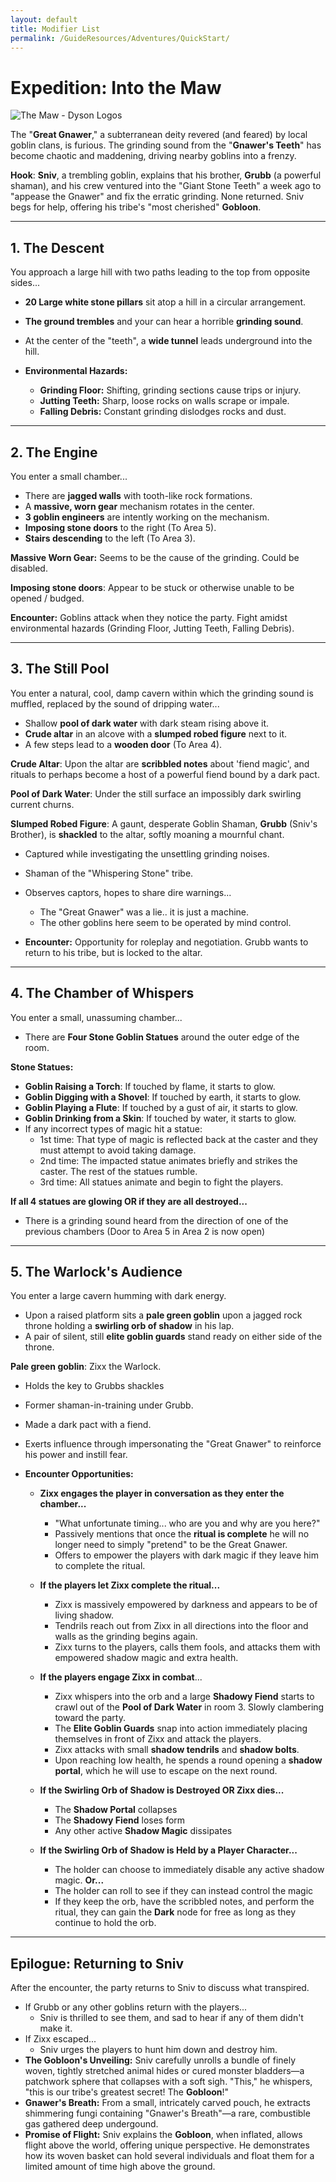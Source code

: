 ```yaml
---
layout: default
title: Modifier List
permalink: /GuideResources/Adventures/QuickStart/
---
```

# Expedition: Into the Maw
![The Maw - Dyson Logos](https://dysonlogos.blog/wp-content/uploads/2023/02/with-teeth.jpg)

The "**Great Gnawer**," a subterranean deity revered (and feared) by local goblin clans, is furious. The grinding sound from the "**Gnawer's Teeth**" has become chaotic and maddening, driving nearby goblins into a frenzy.

**Hook**:
**Sniv**, a trembling goblin, explains that his brother, **Grubb** (a powerful shaman), and his crew ventured into the "Giant Stone Teeth" a week ago to "appease the Gnawer" and fix the erratic grinding. None returned. Sniv begs for help, offering his tribe's "most cherished" **Gobloon**.


---
## 1. The Descent
You approach a large hill with two paths leading to the top from opposite sides...
- **20 Large white stone pillars** sit atop a hill in a circular arrangement.
- **The ground trembles** and your can hear a horrible **grinding sound**. 
- At the center of the "teeth", a **wide tunnel** leads underground into the hill.

- **Environmental Hazards:**
    - **Grinding Floor:** Shifting, grinding sections cause trips or injury.
    - **Jutting Teeth:** Sharp, loose rocks on walls scrape or impale.
    - **Falling Debris:** Constant grinding dislodges rocks and dust.


---
## 2. The Engine
You enter a small chamber...
- There are **jagged walls** with tooth-like rock formations.
- A **massive, worn gear** mechanism rotates in the center.
- **3 goblin engineers** are intently working on the mechanism. 
- **Imposing stone doors** to the right (To Area 5).
- **Stairs descending** to the left (To Area 3).
  
**Massive Worn Gear:** Seems to be the cause of the grinding. Could be disabled.

**Imposing stone doors**: Appear to be stuck or otherwise unable to be opened / budged.
  
**Encounter:** Goblins attack when they notice the party. Fight amidst environmental hazards (Grinding Floor, Jutting Teeth, Falling Debris).


---
## 3. The Still Pool
You enter a natural, cool, damp cavern within which the grinding sound is muffled, replaced by the sound of dripping water...
- Shallow **pool of dark water** with dark steam rising above it.
- **Crude altar** in an alcove with a **slumped robed figure** next to it.
- A few steps lead to a **wooden door** (To Area 4).
  
**Crude Altar**: Upon the altar are **scribbled notes** about 'fiend magic', and rituals to perhaps become a host of a powerful fiend bound by a dark pact.

**Pool of Dark Water**: Under the still surface an impossibly dark swirling current churns.

**Slumped Robed Figure**: A gaunt, desperate Goblin Shaman, **Grubb** (Sniv's Brother), is **shackled** to the altar, softly moaning a mournful chant.
- Captured while investigating the unsettling grinding noises.
- Shaman of the "Whispering Stone" tribe.
- Observes captors, hopes to share dire warnings...
	- The "Great Gnawer" was a lie.. it is just a machine.
	- The other goblins here seem to be operated by mind control.

- **Encounter:** Opportunity for roleplay and negotiation. Grubb wants to return to his tribe, but is locked to the altar.


---
## 4. The Chamber of Whispers
You enter a small, unassuming chamber...
- There are **Four Stone Goblin Statues** around the outer edge of the room.

**Stone Statues:**
- **Goblin Raising a Torch**: If touched by flame, it starts to glow.
- **Goblin Digging with a Shovel**: If touched by earth, it starts to glow.
- **Goblin Playing a Flute**: If touched by a gust of air, it starts to glow.
- **Goblin Drinking from a Skin**: If touched by water, it starts to glow.
- If any incorrect types of magic hit a statue: 
	- 1st time: That type of magic is reflected back at the caster and they must attempt to avoid taking damage.
	- 2nd time: The impacted statue animates briefly and strikes the caster. The rest of the statues rumble.
	- 3rd time: All statues animate and begin to fight the players.
  
**If all 4 statues are glowing OR if they are all destroyed...**
- There is a grinding sound heard from the direction of one of the previous chambers (Door to Area 5 in Area 2 is now open)


---
## 5. The Warlock's Audience
You enter a large cavern humming with dark energy.
- Upon a raised platform sits a **pale green goblin** upon a jagged rock throne holding a **swirling orb of shadow** in his lap.
- A pair of silent, still **elite goblin guards** stand ready on either side of the throne.

**Pale green goblin**: Zixx the Warlock.
- Holds the key to Grubbs shackles
- Former shaman-in-training under Grubb.
- Made a dark pact with a fiend.
- Exerts influence through impersonating the "Great Gnawer" to reinforce his power and instill fear.
  
- **Encounter Opportunities:**
	- **Zixx engages the player in conversation as they enter the chamber...**
		- "What unfortunate timing... who are you and why are you here?"
		- Passively mentions that once the **ritual is complete** he will no longer need to simply "pretend" to be the Great Gnawer.
		- Offers to empower the players with dark magic if they leave him to complete the ritual.
		  
	- **If the players let Zixx complete the ritual...**
		- Zixx is massively empowered by darkness and appears to be of living shadow.
		- Tendrils reach out from Zixx in all directions into the floor and walls as the grinding begins again.
		- Zixx turns to the players, calls them fools, and attacks them with empowered shadow magic and extra health.
		  
	- **If the players engage Zixx in combat**...
		- Zixx whispers into the orb and a large **Shadowy Fiend** starts to crawl out of the **Pool of Dark Water** in room 3. Slowly clambering toward the party.
		- The **Elite Goblin Guards** snap into action immediately placing themselves in front of Zixx and attack the players.
		- Zixx attacks with small **shadow tendrils** and **shadow bolts**.
		- Upon reaching low health, he spends a round opening a **shadow portal**, which he will use to escape on the next round.
		  
	- **If the Swirling Orb of Shadow is Destroyed OR Zixx dies...**
		- The **Shadow Portal** collapses
		- The **Shadowy Fiend** loses form
		- Any other active **Shadow Magic** dissipates
		  
	- **If the Swirling Orb of Shadow is Held by a Player Character...**
		- The holder can choose to immediately disable any active shadow magic. **Or...**
		- The holder can roll to see if they can instead control the magic
		- If they keep the orb, have the scribbled notes, and perform the ritual, they can gain the **Dark** node for free as long as they continue to hold the orb.


---
## Epilogue: Returning to Sniv

After the encounter, the party returns to Sniv to discuss what transpired.

- If Grubb or any other goblins return with the players...
	- Sniv is thrilled to see them, and sad to hear if any of them didn't make it.
- If Zixx escaped...
	- Sniv urges the players to hunt him down and destroy him.
- **The Gobloon's Unveiling:** Sniv carefully unrolls a bundle of finely woven, tightly stretched animal hides or cured monster bladders—a patchwork sphere that collapses with a soft sigh. "This," he whispers, "this is our tribe's greatest secret! The **Gobloon**!"
- **Gnawer's Breath:** From a small, intricately carved pouch, he extracts shimmering fungi containing "Gnawer's Breath"—a rare, combustible gas gathered deep undergound.
- **Promise of Flight:** Sniv explains the **Gobloon**, when inflated, allows flight above the world, offering unique perspective. He demonstrates how its woven basket can hold several individuals and float them for a limited amount of time high above the ground.